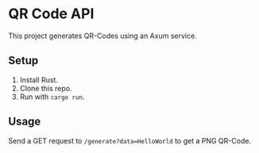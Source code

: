 # QR Code API

This project generates QR-Codes using an Axum service.

## Setup
1. Install Rust.
2. Clone this repo.
3. Run with `cargo run`.

## Usage
Send a GET request to `/generate?data=HelloWorld` to get a PNG QR-Code.